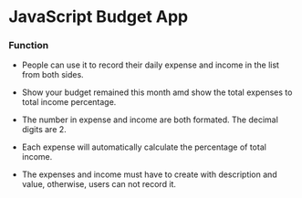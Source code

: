 # JavaScript Budget App

### Function

* People can use it to record their daily expense and income in the list from both sides.

* Show your budget remained this month amd show the total expenses to total income percentage.

* The number in expense and income are both formated. The decimal digits are 2.

* Each expense will automatically calculate the percentage of total income.

* The expenses and income must have to create with description and value, otherwise, users can not record it.
